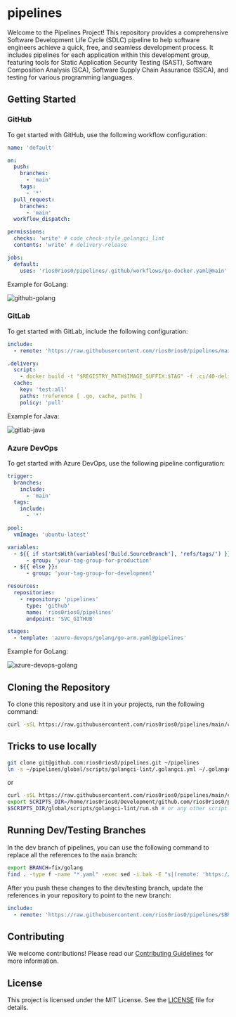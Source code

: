 # pipelines
Welcome to the Pipelines Project! This repository provides a comprehensive Software Development Life Cycle (SDLC) pipeline to help software engineers achieve a quick, free, and seamless development process. It includes pipelines for each application within this development group, featuring tools for Static Application Security Testing (SAST), Software Composition Analysis (SCA), Software Supply Chain Assurance (SSCA), and testing for various programming languages.

## Getting Started

### GitHub
To get started with GitHub, use the following workflow configuration:

```yaml
name: 'default'

on:
  push:
    branches:
      - 'main'
    tags:
      - '*'
  pull_request:
    branches:
      - 'main'
  workflow_dispatch:

permissions:
  checks: 'write' # code_check-style_golangci_lint
  contents: 'write' # delivery-release

jobs:
  default:
    uses: 'rios0rios0/pipelines/.github/workflows/go-docker.yaml@main'
```

Example for GoLang:

![github-golang](.docs/github-golang.png)

### GitLab
To get started with GitLab, include the following configuration:

```yaml
include:
  - remote: 'https://raw.githubusercontent.com/rios0rios0/pipelines/main/gitlab/golang/go-docker.yaml'

.delivery:
  script:
    - docker build -t "$REGISTRY_PATH$IMAGE_SUFFIX:$TAG" -f .ci/40-delivery/Dockerfile .
  cache:
    key: 'test:all'
    paths: !reference [ .go, cache, paths ]
    policy: 'pull'
```

Example for Java:

![gitlab-java](.docs/gitlab-java.png)

### Azure DevOps
To get started with Azure DevOps, use the following pipeline configuration:

```yaml
trigger:
  branches:
    include:
      - 'main'
  tags:
    include:
      - '*'

pool:
  vmImage: 'ubuntu-latest'

variables:
  - ${{ if startsWith(variables['Build.SourceBranch'], 'refs/tags/') }}:
      - group: 'your-tag-group-for-production'
  - ${{ else }}:
      - group: 'your-tag-group-for-development'

resources:
  repositories:
    - repository: 'pipelines'
      type: 'github'
      name: 'rios0rios0/pipelines'
      endpoint: 'SVC_GITHUB'

stages:
  - template: 'azure-devops/golang/go-arm.yaml@pipelines'
```

Example for GoLang:

![azure-devops-golang](.docs/azure-devops-golang.png)

## Cloning the Repository
To clone this repository and use it in your projects, run the following command:

```bash
curl -sSL https://raw.githubusercontent.com/rios0rios0/pipelines/main/clone.sh | bash
```

## Tricks to use locally

```bash
git clone git@github.com:rios0rios0/pipelines.git ~/pipelines
ln -s ~/pipelines/global/scripts/golangci-lint/.golangci.yml ~/.golangci.yml
```

or

```bash
curl -sSL https://raw.githubusercontent.com/rios0rios0/pipelines/main/clone.sh | bash
export SCRIPTS_DIR=/home/rios0rios0/Development/github.com/rios0rios0/pipelines
$SCRIPTS_DIR/global/scripts/golangci-lint/run.sh # or any other script
```

## Running Dev/Testing Branches
In the dev branch of pipelines, you can use the following command to replace all the references to the `main` branch:

```bash
export BRANCH=fix/golang
find . -type f -name "*.yaml" -exec sed -i.bak -E "s|(remote: 'https://raw.githubusercontent.com/rios0rios0/pipelines/)[^/]+(/.*)|\1$BRANCH\2|g" {} +
```

After you push these changes to the dev/testing branch, update the references in your repository to point to the new branch:

```yaml
include:
  - remote: 'https://raw.githubusercontent.com/rios0rios0/pipelines/$BRANCH/gitlab/golang/go-debian.yaml'
```

## Contributing
We welcome contributions! Please read our [Contributing Guidelines](CONTRIBUTING.md) for more information.

## License
This project is licensed under the MIT License. See the [LICENSE](LICENSE) file for details.

